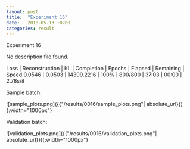 ```yaml
---
layout: post
title:  "Experiment 16"
date:   2018-05-13 +0200
categories: result
---
```

Experiment 16

No description file found.

Loss | Reconstruction | KL | Completion | Epochs | Elapsed | Remaining | Speed
0.0546 | 0.0503 | 14399.2216 | 100% | 800/800 | 37:03 | 00:00 | 2.78s/it



Sample batch:

![sample_plots.png]({{"/results/0016/sample_plots.png"| absolute_url}}){:width="1000px"}

Validation batch:

![validation_plots.png]({{"/results/0016/validation_plots.png"| absolute_url}}){:width="1000px"}
